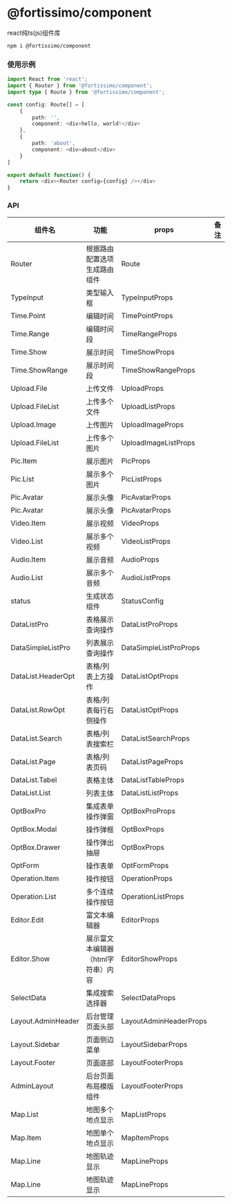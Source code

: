 # @fortissimo/component

react纯ts(js)组件库

```shell script
npm i @fortissimo/component
```

### 使用示例

```typescript
import React from 'react';
import { Router } from '@fortissimo/component';
import type { Route } from '@fortissimo/component';

const config: Route[] = [
    {
        path: '',
        component: <div>hello, world!</div>
    },
    {
        path: 'about',
        component: <div>about</div>
    }
]

export default function() {
    return <div><Router config={config} /></div>
}
```

### API

| 组件名                | 功能                  | props                  |备注|
|--------------------|---------------------|------------------------|---|
| Router             | 根据路由配置选项生成路由组件      | Route                  |
| TypeInput          | 类型输入框               | TypeInputProps         |
| Time.Point         | 编辑时间                | TimePointProps         |
| Time.Range         | 编辑时间段               | TimeRangeProps         |
| Time.Show          | 展示时间                | TimeShowProps          |
| Time.ShowRange     | 展示时间段               | TimeShowRangeProps     |
| Upload.File        | 上传文件                | UploadProps            |
| Upload.FileList    | 上传多个文件              | UploadListProps        |
| Upload.Image       | 上传图片                | UploadImageProps       |
| Upload.FileList    | 上传多个图片              | UploadImageListProps   |
| Pic.Item           | 展示图片                | PicProps               |
| Pic.List           | 展示多个图片              | PicListProps           |
| Pic.Avatar         | 展示头像                | PicAvatarProps         |
| Pic.Avatar         | 展示头像                | PicAvatarProps         |
| Video.Item         | 展示视频                | VideoProps             |
| Video.List         | 展示多个视频              | VideoListProps         |
| Audio.Item         | 展示音频                | AudioProps             |
| Audio.List         | 展示多个音频              | AudioListProps         |
| status             | 生成状态组件              | StatusConfig           |
| DataListPro        | 表格展示查询操作            | DataListProProps       |
| DataSimpleListPro  | 列表展示查询操作            | DataSimpleListProProps |
| DataList.HeaderOpt | 表格/列表上方操作           | DataListOptProps       |
| DataList.RowOpt    | 表格/列表每行右侧操作         | DataListOptProps       |
| DataList.Search    | 表格/列表搜索栏            | DataListSearchProps    |
| DataList.Page      | 表格/列表页码             | DataListPageProps      |
| DataList.Tabel     | 表格主体                | DataListTableProps     |
| DataList.List      | 列表主体                | DataListListProps      |
| OptBoxPro          | 集成表单操作弹窗            | OptBoxProProps         |
| OptBox.Modal       | 操作弹框                | OptBoxProps            |
| OptBox.Drawer      | 操作弹出抽屉              | OptBoxProps            |
| OptForm            | 操作表单                | OptFormProps           |
| Operation.Item     | 操作按钮                | OperationProps         |
| Operation.List     | 多个连续操作按钮            | OperationListProps     |
| Editor.Edit        | 富文本编辑器              | EditorProps            |
| Editor.Show        | 展示富文本编辑器（html字符串）内容 | EditorShowProps        |
| SelectData         | 集成搜索选择器             | SelectDataProps        |
| Layout.AdminHeader | 后台管理页面头部            | LayoutAdminHeaderProps |
| Layout.Sidebar     | 页面侧边菜单              | LayoutSidebarProps     |
| Layout.Footer      | 页面底部                | LayoutFooterProps      |
| AdminLayout        | 后台页面布局模版组件          | LayoutFooterProps      |
| Map.List           | 地图多个地点显示            | MapListProps           |
| Map.Item           | 地图单个地点显示            | MapItemProps           |
| Map.Line           | 地图轨迹显示              | MapLineProps           |
| Map.Line           | 地图轨迹显示              | MapLineProps           |
